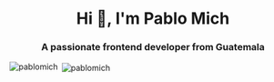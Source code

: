 <h1 align="center">Hi 👋, I'm Pablo Mich</h1>
<h3 align="center">A passionate frontend developer from Guatemala</h3>

<p><img align="left" src="https://github-readme-stats.vercel.app/api/top-langs?username=pablomich&show_icons=true&locale=en&layout=compact" alt="pablomich" /></p>

<p>&nbsp;<img align="center" src="https://github-readme-stats.vercel.app/api?username=pablomich&show_icons=true&locale=en" alt="pablomich" /></p>

